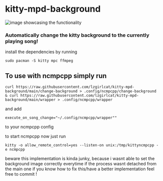 # kitty-mpd-background
![image showcasing the functionality](https://github.com/lzgirlcat/kitty-mpd-background/blob/main/images/1.png?raw=true)
### Automatically change the kitty background to the currently playing song!

install the dependencies by running

`sudo pacman -S kitty mpc ffmpeg`

## To use with ncmpcpp simply run

`curl https://raw.githubusercontent.com/lzgirlcat/kitty-mpd-background/main/change-background > .config/ncmpcpp/change-background & curl https://raw.githubusercontent.com/lzgirlcat/kitty-mpd-background/main/wrapper > .config/ncmpcpp/wrapper`

and add

`execute_on_song_change="~/.config/ncmpcpp/wrapper""`

to your ncmpcpp config

to start ncmpcpp now just run

`kitty -o allow_remote_control=yes --listen-on unix:/tmp/kittyncmpcpp -e ncmpcpp`

beware this implementation is kinda junky, because i wasnt able to set the background image correctly everytime if the process wasnt detached from the main one
if you know how to fix this/have a better implementation feel free to commit !
